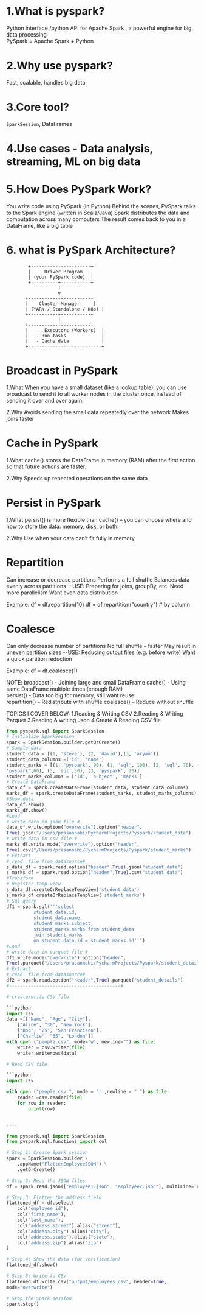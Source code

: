 
# 1.What is pyspark?
 Python interface /python API for Apache Spark , a powerful engine for big data processing       
 PySpark = Apache Spark + Python
# 2.Why use pyspark? 
 Fast, scalable, handles big data         
# 3.Core tool?  
`SparkSession`, DataFrames               
# 4.Use cases - Data analysis, streaming, ML on big data 
# 5.How Does PySpark Work?
You write code using PySpark (in Python)
Behind the scenes, PySpark talks to the Spark engine (written in Scala/Java)
Spark distributes the data and computation across many computers
The result comes back to you in a DataFrame, like a big table
# 6. what is PySpark Architecture?
            +----------------------+
            |     Driver Program   |
            | (your PySpark code)  |
            +----------+-----------+
                       |
                       v
           +-----------+-----------+
           |    Cluster Manager     |
           | (YARN / Standalone / K8s) |
           +-----------+-----------+
                       |
           +-----------+-----------+
           |      Executors (Workers)  |
           |   - Run tasks             |
           |   - Cache data            |
           +---------------------------+

# Broadcast in PySpark
1.What
When you have a small dataset (like a lookup table), you can use broadcast to send it to all worker nodes in the cluster once, instead of sending it over and over again.

2.Why
Avoids sending the small data repeatedly over the network
Makes joins faster

# Cache in PySpark
1.What
cache() stores the DataFrame in memory (RAM) after the first action so that future actions are faster.

2.Why
Speeds up repeated operations on the same data

# Persist in PySpark
1.What
persist() is more flexible than cache() – you can choose where and how to store the data: memory, disk, or both.

2.Why
Use when your data can’t fit fully in memory

# Repartition 
Can increase or decrease partitions
Performs a full shuffle
Balances data evenly across partitions
--USE:
Preparing for joins, groupBy, etc.
Need more parallelism
Want even data distribution

Example:
df = df.repartition(10)
df = df.repartition("country")  # by column

# Coalesce
Can only decrease number of partitions
No full shuffle – faster
May result in uneven partition sizes
--USE:
Reducing output files (e.g. before write)
Want a quick partition reduction

Example:
df = df.coalesce(1)

NOTE:
broadcast() - Joining large and small DataFrame	
cache() - Using same DataFrame multiple times (enough RAM)	
persist() - Data too big for memory, still want reuse	
repartition() – Redistribute with shuffle
coalesce() – Reduce without shuffle

TOPICS I COVER BELOW:
1.Reading & Writing CSV
2.Reading & Writing Parquet
3.Reading & writing Json
4.Create & Reading CSV file


```python
from pyspark.sql import SparkSession
# Initialize SparkSession
spark = SparkSession.builder.getOrCreate()
# Sample data
student_data = [(1, 'steve'), (2, 'david'),(3, 'aryan')]
student_data_columns =('id', 'name')
student_marks = [(1, 'pyspark', 90), (1, 'sql', 100), (2, 'sql', 70), (2, 
'pyspark',60), (3, 'sql',30), (3, 'pyspark', 20)]
student_marks_columns = ['id', 'subject', 'marks']
# Create DataFrame
data_df = spark.createDataFrame(student_data, student_data_columns)
marks_df = spark.createDataFrame(student_marks, student_marks_columns)
#Show data
data_df.show()
marks_df.show()
#Load
# write data in json file #
data_df.write.option("overwrite").option("header", 
True).json("/Users/prasannahi/PycharmProjects/Pyspark/student_data")
# write data in csv file #
marks_df.write.mode("overwrite").option("header", 
True).csv("/Users/prasannahi/PycharmProjects/Pyspark/student_marks")
# Extract
# read  file from datasource#
s_data_df = spark.read.option("header",True).json("student_data")
s_marks_df = spark.read.option("header",True).csv("student_data")
#Transform
# Register tamp view
s_data_df.createOrReplaceTempView('student_data')
s_marks_df.createOrReplaceTempView('student_marks')
# Sql query
df1 = spark.sql('''select 
          student_data.id,
          student_data.name,
          student_marks.subject,
          student_marks.marks from student_data
          join student_marks
          on student_data.id = student_marks.id''')
#Load
# write data in parquet file #
df1.write.mode("overwrite").option("header", 
True).parquet("/Users/prasannahi/PycharmProjects/Pyspark/student_details")
# Extract
# read  file from datasource#
df2 = spark.read.option("header",True).parquet("student_details")
#-----------------------------------------#

# create/write CSV file 

```python
import csv 
data =[["Name", "Age", "City"],
    ["Alice", "30", "New York"],
    ["Bob", "25", "San Francisco"],
    ["Charlie", "35", "London"]]
with open ("people.csv", mode='w', newline="") as file:
    writer = csv.writer(file)
    writer.writerows(data)

# Read CSV file

```python
import csv

with open ("people.csv ", mode = 'r',newline = " ") as file:
    reader =csv.reader(file)
    for row in reader:
        print(row)


----

from pyspark.sql import SparkSession
from pyspark.sql.functions import col

# Step 1: Create Spark session
spark = SparkSession.builder \
    .appName("FlattenEmployeeJSON") \
    .getOrCreate()

# Step 2: Read the JSON files
df = spark.read.json(["employee1.json", "employee2.json"], multiLine=True)

# Step 3: Flatten the address field
flattened_df = df.select(
    col("employee_id"),
    col("first_name"),
    col("last_name"),
    col("address.street").alias("street"),
    col("address.city").alias("city"),
    col("address.state").alias("state"),
    col("address.zip").alias("zip")
)

# Step 4: Show the data (for verification)
flattened_df.show()

# Step 5: Write to CSV
flattened_df.write.csv("output/employees_csv", header=True, 
mode="overwrite")

# Stop the Spark session
spark.stop()


